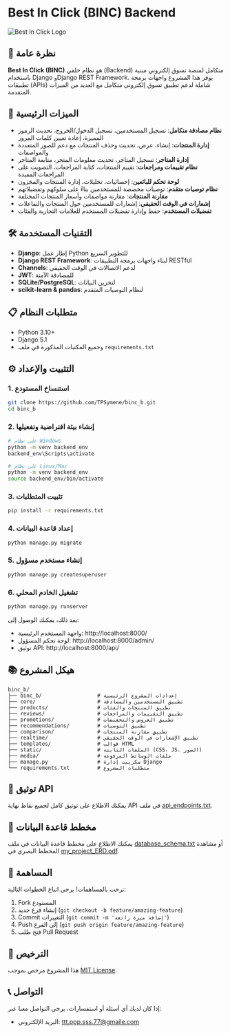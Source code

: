 
# Best In Click (BINC) Backend

![Best In Click Logo](https://example.com/logo.png)

## 🌟 نظرة عامة

**Best In Click (BINC)** هو نظام خلفي (Backend) متكامل لمنصة تسوق إلكتروني مبنية باستخدام Django وDjango REST Framework. يوفر هذا المشروع واجهات برمجة تطبيقات (APIs) شاملة لدعم تطبيق تسوق إلكتروني متكامل مع العديد من الميزات المتقدمة.

## 🚀 الميزات الرئيسية

- **نظام مصادقة متكامل**: تسجيل المستخدمين، تسجيل الدخول/الخروج، تحديث الرموز المميزة، إعادة تعيين كلمات المرور
- **إدارة المنتجات**: إنشاء، عرض، تحديث وحذف المنتجات مع دعم للصور المتعددة والمواصفات
- **إدارة المتاجر**: تسجيل المتاجر، تحديث معلومات المتجر، متابعة المتاجر
- **نظام تقييمات ومراجعات**: تقييم المنتجات، كتابة المراجعات، التصويت على المراجعات المفيدة
- **لوحة تحكم للبائعين**: إحصائيات، تحليلات، إدارة المنتجات والمخزون
- **نظام توصيات متقدم**: توصيات مخصصة للمستخدمين بناءً على سلوكهم وتفضيلاتهم
- **مقارنة المنتجات**: مقارنة مواصفات وأسعار المنتجات المختلفة
- **إشعارات في الوقت الحقيقي**: إشعارات للمستخدمين حول المنتجات والتفاعلات
- **تفضيلات المستخدم**: حفظ وإدارة تفضيلات المستخدم للعلامات التجارية والفئات

## 🛠️ التقنيات المستخدمة

- **Django**: إطار عمل Python للتطوير السريع
- **Django REST Framework**: لبناء واجهات برمجة التطبيقات RESTful
- **Channels**: لدعم الاتصالات في الوقت الحقيقي
- **JWT**: للمصادقة الآمنة
- **SQLite/PostgreSQL**: لتخزين البيانات
- **scikit-learn & pandas**: لنظام التوصيات المتقدم

## 📋 متطلبات النظام

- Python 3.10+
- Django 5.1
- وجميع المكتبات المذكورة في ملف `requirements.txt`

## ⚙️ التثبيت والإعداد

### 1. استنساخ المستودع

```bash
git clone https://github.com/TPSymene/binc_b.git
cd binc_b
```

### 2. إنشاء بيئة افتراضية وتفعيلها

```bash
# على نظام Windows
python -m venv backend_env
backend_env\Scripts\activate

# على نظام Linux/Mac
python -m venv backend_env
source backend_env/bin/activate
```

### 3. تثبيت المتطلبات

```bash
pip install -r requirements.txt
```

### 4. إعداد قاعدة البيانات

```bash
python manage.py migrate
```

### 5. إنشاء مستخدم مسؤول

```bash
python manage.py createsuperuser
```

### 6. تشغيل الخادم المحلي

```bash
python manage.py runserver
```

بعد ذلك، يمكنك الوصول إلى:
- واجهة المستخدم الرئيسية: http://localhost:8000/
- لوحة تحكم المسؤول: http://localhost:8000/admin/
- توثيق API: http://localhost:8000/api/

## 📚 هيكل المشروع

```
binc_b/
├── binc_b/                  # إعدادات المشروع الرئيسية
├── core/                    # تطبيق المستخدمين والمصادقة
├── products/                # تطبيق المنتجات والفئات
├── reviews/                 # تطبيق التقييمات والمراجعات
├── promotions/              # تطبيق العروض والتخفيضات
├── recommendations/         # تطبيق التوصيات
├── comparison/              # تطبيق مقارنة المنتجات
├── realtime/                # تطبيق الإشعارات في الوقت الحقيقي
├── templates/               # قوالب HTML
├── static/                  # الملفات الثابتة (CSS، JS، الصور)
├── media/                   # ملفات الوسائط المرفوعة
├── manage.py                # سكريبت إدارة Django
└── requirements.txt         # متطلبات المشروع
```

## 📝 توثيق API

يمكنك الاطلاع على توثيق كامل لجميع نقاط نهاية API في ملف [api_endpoints.txt](api_endpoints.txt).

## 🔄 مخطط قاعدة البيانات

يمكنك الاطلاع على مخطط قاعدة البيانات في ملف [database_schema.txt](database_schema.txt) أو مشاهدة المخطط البصري في [my_project_ERD.pdf](my_project_ERD.pdf).

## 👥 المساهمة

نرحب بالمساهمات! يرجى اتباع الخطوات التالية:

1. Fork المستودع
2. إنشاء فرع جديد (`git checkout -b feature/amazing-feature`)
3. Commit التغييرات (`git commit -m 'إضافة ميزة رائعة'`)
4. Push إلى الفرع (`git push origin feature/amazing-feature`)
5. فتح طلب Pull Request

## 📄 الترخيص

هذا المشروع مرخص بموجب [MIT License](LICENSE).

## 📞 التواصل

إذا كان لديك أي أسئلة أو استفسارات، يرجى التواصل معنا عبر:

- البريد الإلكتروني: ttt.ppp.sss.77@gmaile.com

